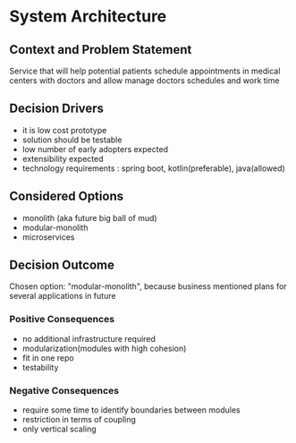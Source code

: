 # System Architecture


## Context and Problem Statement
Service that will help potential patients schedule appointments in medical centers with doctors and allow 
 manage doctors schedules and work time
## Decision Drivers

* it is low cost prototype
* solution should be testable 
* low number of early adopters expected
* extensibility expected
* technology requirements : spring boot, kotlin(preferable), java(allowed)

## Considered Options

* monolith (aka future big ball of mud) 
* modular-monolith
* microservices 
## Decision Outcome

Chosen option: "modular-monolith", because business mentioned plans for several applications in future

### Positive Consequences

* no additional infrastructure required  
* modularization(modules with high cohesion)
* fit in one repo
* testability


### Negative Consequences

* require some time to identify boundaries between modules
* restriction in terms of coupling 
* only vertical scaling  
